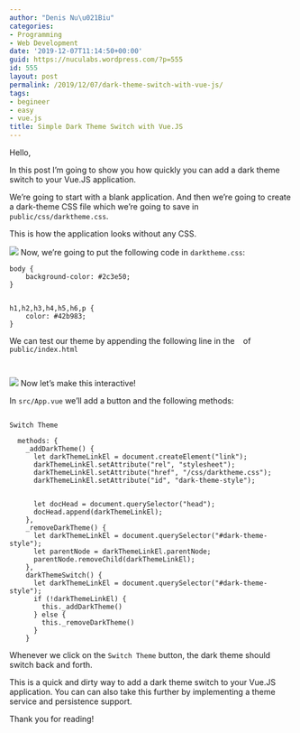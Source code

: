 ```yaml
---
author: "Denis Nu\u021Biu"
categories:
- Programming
- Web Development
date: '2019-12-07T11:14:50+00:00'
guid: https://nuculabs.wordpress.com/?p=555
id: 555
layout: post
permalink: /2019/12/07/dark-theme-switch-with-vue-js/
tags:
- begineer
- easy
- vue.js
title: Simple Dark Theme Switch with Vue.JS
---
```

Hello,


In this post I’m going to show you how quickly you can add a dark theme switch to your Vue.JS application.


We’re going to start with a blank application. And then we’re going to create a dark-theme CSS file which we’re going to save in `public/css/darktheme.css`.


This is how the application looks without any CSS.


[![](https://res.cloudinary.com/practicaldev/image/fetch/s--RbE67mOi--/c_limit%2Cf_auto%2Cfl_progressive%2Cq_auto%2Cw_880/https://thepracticaldev.s3.amazonaws.com/i/jc58krxwoelfmrujcq8b.png)](https://res.cloudinary.com/practicaldev/image/fetch/s--RbE67mOi--/c_limit%2Cf_auto%2Cfl_progressive%2Cq_auto%2Cw_880/https://thepracticaldev.s3.amazonaws.com/i/jc58krxwoelfmrujcq8b.png)
Now, we’re going to put the following code in `darktheme.css`:


```
body {
    background-color: #2c3e50;
}


h1,h2,h3,h4,h5,h6,p {
    color: #42b983;
}
```


We can test our theme by appending the following line in the `
` of `public/index.html`


```
 
```


[![](https://res.cloudinary.com/practicaldev/image/fetch/s--ZAlWxG61--/c_limit%2Cf_auto%2Cfl_progressive%2Cq_auto%2Cw_880/https://thepracticaldev.s3.amazonaws.com/i/dnxaam6gc25cnxkuk2zi.png)](https://res.cloudinary.com/practicaldev/image/fetch/s--ZAlWxG61--/c_limit%2Cf_auto%2Cfl_progressive%2Cq_auto%2Cw_880/https://thepracticaldev.s3.amazonaws.com/i/dnxaam6gc25cnxkuk2zi.png)
Now let’s make this interactive!


In `src/App.vue` we’ll add a button and the following methods:


```
 
Switch Theme
```


```
  methods: {
    _addDarkTheme() {
      let darkThemeLinkEl = document.createElement("link");
      darkThemeLinkEl.setAttribute("rel", "stylesheet");
      darkThemeLinkEl.setAttribute("href", "/css/darktheme.css");
      darkThemeLinkEl.setAttribute("id", "dark-theme-style");


      let docHead = document.querySelector("head");
      docHead.append(darkThemeLinkEl);
    },
    _removeDarkTheme() {
      let darkThemeLinkEl = document.querySelector("#dark-theme-style");
      let parentNode = darkThemeLinkEl.parentNode;
      parentNode.removeChild(darkThemeLinkEl);
    },
    darkThemeSwitch() {
      let darkThemeLinkEl = document.querySelector("#dark-theme-style");
      if (!darkThemeLinkEl) {
        this._addDarkTheme()
      } else {
        this._removeDarkTheme()
      }
    }
```


Whenever we click on the `Switch Theme` button, the dark theme should switch back and forth.


This is a quick and dirty way to add a dark theme switch to your Vue.JS application. You can can also take this further by implementing a theme service and persistence support.


Thank you for reading!